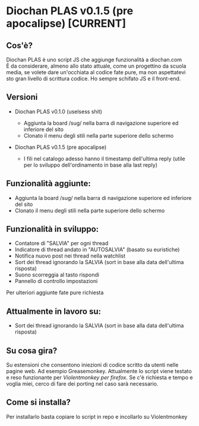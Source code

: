 # Diochan PLAS v0.1.5 (pre apocalipse) [CURRENT]
## Cos'è?
Diochan PLAS è uno script JS che aggiunge funzionalità a diochan.com<br>
È da considerare, almeno allo stato attuale, come un progettino da scuola media, se volete dare un'occhiata al codice fate pure, ma non aspettatevi sto gran livello di scrittura codice. Ho sempre schifato JS e il front-end.

## Versioni
- Diochan PLAS v0.1.0 (uselsess shit)
  - Aggiunta la board /sug/ nella barra di navigazione superiore ed inferiore del sito
  - Clonato il menu degli stili nella parte superiore dello schermo 
  
- Diochan PLAS v0.1.5 (pre apocalipse)
  - I fili nel catalogo adesso hanno il timestamp dell'ultima reply (utile per lo sviluppo dell'ordinamento in base alla last reply)

## Funzionalità aggiunte:
- Aggiunta la board /sug/ nella barra di navigazione superiore ed inferiore del sito
- Clonato il menu degli stili nella parte superiore dello schermo 

## Funzionalità in sviluppo:
- Contatore di "SALVIA" per ogni thread
- Indicatore di thread andato in "AUTOSALVIA" (basato su euristiche)
- Notifica nuovo post nei thread nella watchlist
- Sort dei thread ignorando la SALVIA  (sort in base alla data dell'ultima risposta)
- Suono scorreggia al tasto rispondi
- Pannello di controllo impostazioni

Per ulteriori aggiunte fate pure richiesta

## Attualmente in lavoro su:
- Sort dei thread ignorando la SALVIA  (sort in base alla data dell'ultima risposta)


## Su cosa gira?
Su estensioni che consentono iniezioni di codice scritto da utenti nelle pagine web. Ad esempio Greasemonkey.
Attualmente lo script viene testato e reso funzionante per *Violentmonkey per firefox*. Se c'è richiesta e tempo e voglia miei, cerco di fare dei porting nel caso sarà necessario.

## Come si installa?
Per installarlo basta copiare lo script in repo e incollarlo su Violentmonkey
